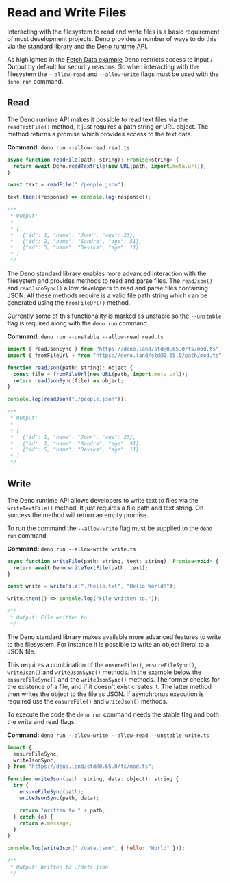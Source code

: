 # Read and Write Files

Interacting with the filesystem to read and write files is a basic requirement
of most development projects. Deno provides a number of ways to do this via the
[standard library]() and the [Deno runtime API]().

As highlighted in the [Fetch Data example](./fetch_data) Deno restricts access
to Input / Output by default for security reasons. So when interacting with the
filesystem the `--allow-read` and `--allow-write` flags must be used with the
`deno run` command.

## Read

The Deno runtime API makes it possible to read text files via the
`readTextFile()` method, it just requires a path string or URL object. The
method returns a promise which provides access to the text data.

**Command:** `deno run --allow-read read.ts`

```js
async function readFile(path: string): Promise<string> {
  return await Deno.readTextFile(new URL(path, import.meta.url));
}

const text = readFile("./people.json");

text.then((response) => console.log(response));

/**
 * Output:
 *
 * [
 *   {"id": 1, "name": "John", "age": 23},
 *   {"id": 2, "name": "Sandra", "age": 51},
 *   {"id": 5, "name": "Devika", "age": 11}
 * ]
 */
```

The Deno standard library enables more advanced interaction with the filesystem
and provides methods to read and parse files. The `readJson()` and
`readJsonSync()` allow developers to read and parse files containing JSON. All
these methods require is a valid file path string which can be generated using
the `fromFileUrl()` method.

Currently some of this functionality is marked as unstable so the `--unstable`
flag is required along with the `deno run` command.

**Command:** `deno run --unstable --allow-read read.ts`

```js
import { readJsonSync } from "https://deno.land/std@0.65.0/fs/mod.ts";
import { fromFileUrl } from "https://deno.land/std@0.65.0/path/mod.ts";

function readJson(path: string): object {
  const file = fromFileUrl(new URL(path, import.meta.url));
  return readJsonSync(file) as object;
}

console.log(readJson("./people.json"));

/**
 * Output:
 *
 * [
 *   {"id": 1, "name": "John", "age": 23},
 *   {"id": 2, "name": "Sandra", "age": 51},
 *   {"id": 5, "name": "Devika", "age": 11}
 * ]
 */
```

## Write

The Deno runtime API allows developers to write text to files via the
`writeTextFile()` method. It just requires a file path and text string. On
success the method will return an empty promise.

To run the command the `--allow-write` flag must be supplied to the `deno run`
command.

**Command:** `deno run --allow-write write.ts`

```js
async function writeFile(path: string, text: string): Promise<void> {
  return await Deno.writeTextFile(path, text);
}

const write = writeFile("./hello.txt", "Hello World!");

write.then(() => console.log("File written to."));

/**
 * Output: File written to.
 */
```

The Deno standard library makes available more advanced features to write to the
filesystem. For instance it is possible to write an object literal to a JSON
file.

This requires a combination of the `ensureFile()`, `ensureFileSync()`,
`writeJson()` and `writeJsonSync()` methods. In the example below the
`ensureFileSync()` and the `writeJsonSync()` methods. The former checks for the
existence of a file, and if it doesn't exist creates it. The latter method then
writes the object to the file as JSON. If asynchronus execution is required use
the `ensureFile()` and `writeJson()` methods.

To execute the code the `deno run` command needs the stable flag and both the
write and read flags.

**Command:** `deno run --allow-write --allow-read --unstable write.ts`

```js
import {
  ensureFileSync,
  writeJsonSync,
} from "https://deno.land/std@0.65.0/fs/mod.ts";

function writeJson(path: string, data: object): string {
  try {
    ensureFileSync(path);
    writeJsonSync(path, data);

    return "Written to " + path;
  } catch (e) {
    return e.message;
  }
}

console.log(writeJson("./data.json", { hello: "World" }));

/**
 * Output: Written to ./data.json
 */
```
